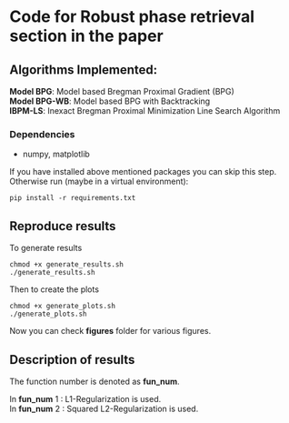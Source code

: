
# Code for Robust phase retrieval section in the paper
## Algorithms Implemented:

**Model BPG**: Model based Bregman Proximal Gradient (BPG)   
**Model BPG-WB**: Model based BPG with Backtracking  
**IBPM-LS**: Inexact Bregman Proximal Minimization Line Search Algorithm

### Dependencies
- numpy, matplotlib

If you have installed above mentioned packages you can skip this step. Otherwise run  (maybe in a virtual environment):

    pip install -r requirements.txt

## Reproduce results

To generate results 

    chmod +x generate_results.sh
    ./generate_results.sh

Then to create the plots
    
    chmod +x generate_plots.sh
    ./generate_plots.sh

Now you can check **figures** folder for various figures. 

## Description of results

The function number is denoted as **fun_num**. 

In **fun_num**  1 : L1-Regularization is used.  
In **fun_num**  2 : Squared L2-Regularization is used.  

